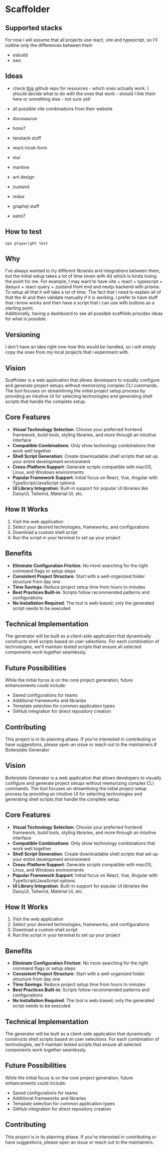 # Scaffolder

## Supported stacks

For now i will assume that all projects use react, vite and typescript, so I'll outline only the differences between them

- esbuild
- swc

## Ideas

- check [this](https://github.com/vitejs/awesome-vite?tab=readme-ov-file#react) github repo for resources - which ones actually work. I should decide what to do with the ones that work - should I link them here or something else - not sure yet!

- all possible vite combinations from their website
- docusaurus
- hono?
- tanstack stuff
- react-hook-form
- mui
- mantine
- ant design
- zustand
- redux
- graphql stuff
- astro?

## How to test
`npx playwright test`

## Why

I've always wanted to try different libraries and integrations between them, but the initial setup takes a lot of time (even with AI) which is kinda losing the point for me. For example, I may want to have vite + react + typescript + daisyui + react-query + zustand front end and nestjs backend with prisma. To setup all that it will take a lot of time. The fact that i need to explain all of that the AI and then validate manually if it is working. I prefer to have stuff that i know works and then have a script that i can use with buttons as a starting point.  
Additionally, having a dashboard to see all possible scaffolds provides ideas for what is possible.

## Versioning
I don't have an idea right now how this would be handled, so i will simply copy the ones from my local projects that i experiment with.

## Vision

Scaffolder is a web application that allows developers to visually configure and generate project setups without memorizing complex CLI commands. The tool focuses on streamlining the initial project setup process by providing an intuitive UI for selecting technologies and generating shell scripts that handle the complete setup.

## Core Features

- **Visual Technology Selection**: Choose your preferred frontend framework, build tools, styling libraries, and more through an intuitive interface
- **Compatible Combinations**: Only show technology combinations that work well together
- **Shell Script Generation**: Create downloadable shell scripts that set up your entire development environment
- **Cross-Platform Support**: Generate scripts compatible with macOS, Linux, and Windows environments
- **Popular Framework Support**: Initial focus on React, Vue, Angular with TypeScript/JavaScript options
- **UI Library Integration**: Built-in support for popular UI libraries like DaisyUI, Tailwind, Material UI, etc.

## How It Works

1. Visit the web application
2. Select your desired technologies, frameworks, and configurations
3. Download a custom shell script
4. Run the script in your terminal to set up your project

## Benefits

- **Eliminate Configuration Friction**: No more searching for the right command flags or setup steps
- **Consistent Project Structure**: Start with a well-organized folder structure from day one
- **Time Savings**: Reduce project setup time from hours to minutes
- **Best Practices Built-in**: Scripts follow recommended patterns and configurations
- **No Installation Required**: The tool is web-based; only the generated script needs to be executed

## Technical Implementation

The generator will be built as a client-side application that dynamically constructs shell scripts based on user selections. For each combination of technologies, we'll maintain tested scripts that ensure all selected components work together seamlessly.

## Future Possibilities

While the initial focus is on the core project generation, future enhancements could include:

- Saved configurations for teams
- Additional frameworks and libraries
- Template selection for common application types
- GitHub integration for direct repository creation

## Contributing

This project is in its planning phase. If you're interested in contributing or have suggestions, please open an issue or reach out to the maintainers.# Boilerplate Generator

## Vision

Boilerplate Generator is a web application that allows developers to visually configure and generate project setups without memorizing complex CLI commands. The tool focuses on streamlining the initial project setup process by providing an intuitive UI for selecting technologies and generating shell scripts that handle the complete setup.

## Core Features

- **Visual Technology Selection**: Choose your preferred frontend framework, build tools, styling libraries, and more through an intuitive interface
- **Compatible Combinations**: Only show technology combinations that work well together
- **Shell Script Generation**: Create downloadable shell scripts that set up your entire development environment
- **Cross-Platform Support**: Generate scripts compatible with macOS, Linux, and Windows environments
- **Popular Framework Support**: Initial focus on React, Vue, Angular with TypeScript/JavaScript options
- **UI Library Integration**: Built-in support for popular UI libraries like DaisyUI, Tailwind, Material UI, etc.

## How It Works

1. Visit the web application
2. Select your desired technologies, frameworks, and configurations
3. Download a custom shell script
4. Run the script in your terminal to set up your project

## Benefits

- **Eliminate Configuration Friction**: No more searching for the right command flags or setup steps
- **Consistent Project Structure**: Start with a well-organized folder structure from day one
- **Time Savings**: Reduce project setup time from hours to minutes
- **Best Practices Built-in**: Scripts follow recommended patterns and configurations
- **No Installation Required**: The tool is web-based; only the generated script needs to be executed

## Technical Implementation

The generator will be built as a client-side application that dynamically constructs shell scripts based on user selections. For each combination of technologies, we'll maintain tested scripts that ensure all selected components work together seamlessly.

## Future Possibilities

While the initial focus is on the core project generation, future enhancements could include:

- Saved configurations for teams
- Additional frameworks and libraries
- Template selection for common application types
- GitHub integration for direct repository creation

## Contributing

This project is in its planning phase. If you're interested in contributing or have suggestions, please open an issue or reach out to the maintainers.

